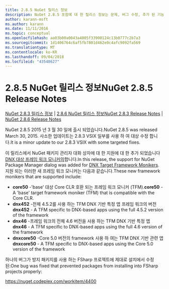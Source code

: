 ```yaml
---
title: 2.8.5 NuGet 릴리스 정보
description: NuGet 2.8.5 포함에 대 한 릴리스 정보는 문제, 버그 수정, 추가 된 기능 및 Dcr 알려져 있습니다.
author: karann-msft
ms.author: karann
ms.date: 11/11/2016
ms.topic: conceptual
ms.openlocfilehash: aa03b00a0043a4805f33900124c13b0777c2b7a3
ms.sourcegitcommit: 1d1406764c6af5fb7801d462e0c4afc9092fa569
ms.translationtype: MT
ms.contentlocale: ko-KR
ms.lasthandoff: 09/04/2018
ms.locfileid: "43548627"
---
```

# <a name="nuget-285-release-notes"></a><span data-ttu-id="d0895-103">2.8.5 NuGet 릴리스 정보</span><span class="sxs-lookup"><span data-stu-id="d0895-103">NuGet 2.8.5 Release Notes</span></span>

<span data-ttu-id="d0895-104">[NuGet 2.8.3 릴리스 정보](../release-notes/nuget-2.8.3.md) | [2.8.6 NuGet 릴리스 정보](../release-notes/nuget-2.8.6.md)</span><span class="sxs-lookup"><span data-stu-id="d0895-104">[NuGet 2.8.3 Release Notes](../release-notes/nuget-2.8.3.md) | [NuGet 2.8.6 Release Notes](../release-notes/nuget-2.8.6.md)</span></span>

<span data-ttu-id="d0895-105">NuGet 2.8.5 2015 년 3 월 30 일에 출시 되었습니다.</span><span class="sxs-lookup"><span data-stu-id="d0895-105">NuGet 2.8.5 was released March 30, 2015.</span></span> <span data-ttu-id="d0895-106">사소한 업데이트는 2.8.3 VSIX 일부를 사용 하 여 대상 수정 합니다.</span><span class="sxs-lookup"><span data-stu-id="d0895-106">It is a minor update to our 2.8.3 VSIX with some targeted fixes.</span></span>

<span data-ttu-id="d0895-107">이 릴리스에서 NuGet 패키지 관리자 대화 상자에 대 한 지원에 대 한 추가 되었습니다 [DNX 대상 프레임 워크 모니커의](https://github.com/aspnet/dnx)합니다.</span><span class="sxs-lookup"><span data-stu-id="d0895-107">In this release, the support for NuGet Package Manager dialog was added for [DNX Target Framework Monikers](https://github.com/aspnet/dnx).</span></span>  <span data-ttu-id="d0895-108">지원 되는 이러한 새 프레임 워크 모니커는 다음과 같습니다.</span><span class="sxs-lookup"><span data-stu-id="d0895-108">These new framework monikers that are supported include:</span></span>

* <span data-ttu-id="d0895-109">**core50** -'base' 대상 Core CLR 호환 되는 프레임 워크 모니커 (TFM).</span><span class="sxs-lookup"><span data-stu-id="d0895-109">**core50** - A 'base' target framework moniker (TFM) that is compatible with the Core CLR.</span></span>
* <span data-ttu-id="d0895-110">**dnx452** -전체 4.5.2를 사용 하는 TFM DNX 기반 특정 앱 프레임 워크의 버전</span><span class="sxs-lookup"><span data-stu-id="d0895-110">**dnx452** - A TFM specific to DNX-based apps using the full 4.5.2 version of the framework</span></span>
* <span data-ttu-id="d0895-111">**dnx46** -프레임 워크의 전체 4.6 버전을 사용 하는 TFM DNX 기반 특정 앱</span><span class="sxs-lookup"><span data-stu-id="d0895-111">**dnx46** - A TFM specific to DNX-based apps using the full 4.6 version of the framework</span></span>
* <span data-ttu-id="d0895-112">**dnxcore50** -Core 5.0 버전의 framework 사용 하 여는 TFM DNX 기반 관련 앱</span><span class="sxs-lookup"><span data-stu-id="d0895-112">**dnxcore50** - A TFM specific to DNX-based apps using the Core 5.0 version of the framework</span></span>

<span data-ttu-id="d0895-113">하나의 버그가 방지 패키지를 사용 하는 FSharp 프로젝트에 제대로 설치에서 수정 된:</span><span class="sxs-lookup"><span data-stu-id="d0895-113">One bug was fixed that prevented packages from installing into FSharp projects properly:</span></span>

https://nuget.codeplex.com/workitem/4400